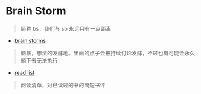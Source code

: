 # Brain Storm

> 简称 bs，我们与 sb 永远只有一点距离

- [brain storms](./brain-storm.md)

> 脑暴，想法的发酵地。里面的点子会被持续讨论发酵，不过也有可能会永久躺下去无法执行

- [read list](./read-list.md)

> 阅读清单，对已读过的书的简短书评
